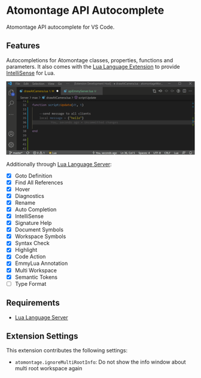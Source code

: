 # Atomontage API Autocomplete

Atomontage API autocomplete for VS Code.

## Features

Autocompletions for Atomontage classes, properties, functions and parameters. 
It also comes with the [Lua Language Extension](https://marketplace.visualstudio.com/items?itemName=sumneko.lua) to provide [IntelliSense](https://code.visualstudio.com/docs/editor/intellisense) for Lua.

![feature X](images/example.gif)

Additionally through [Lua Language Server](https://marketplace.visualstudio.com/items?itemName=sumneko.lua):

- [x] Goto Definition
- [x] Find All References
- [x] Hover
- [x] Diagnostics
- [x] Rename
- [x] Auto Completion
- [x] IntelliSense
- [x] Signature Help
- [x] Document Symbols
- [x] Workspace Symbols
- [x] Syntax Check
- [x] Highlight
- [x] Code Action
- [x] EmmyLua Annotation
- [x] Multi Workspace
- [x] Semantic Tokens
- [ ] Type Format

## Requirements

* [Lua Language Server](https://marketplace.visualstudio.com/items?itemName=sumneko.lua)

## Extension Settings


This extension contributes the following settings:

* `atomontage.ignoreMultiRootInfo`: Do not show the info window about multi root workspace again


